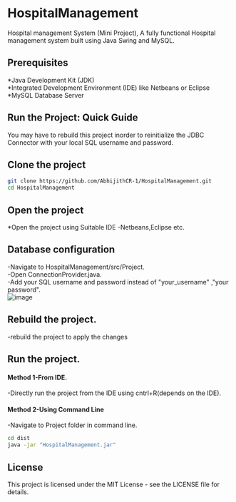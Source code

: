# HospitalManagement
Hospital management System (Mini Project),
A fully functional Hospital management system built using Java Swing and MySQL. 

## Prerequisites
*Java Development Kit (JDK)  
*Integrated Development Environment (IDE) like Netbeans or Eclipse   
*MySQL Database Server   

## Run the Project: Quick Guide

You may have to rebuild this project inorder to reinitialize the JDBC Connector with your local SQL username and password.
## Clone the project
```bash
git clone https://github.com/AbhijithCR-1/HospitalManagement.git
cd HospitalManagement
```
## Open the project
*Open the project using Suitable IDE -Netbeans,Eclipse etc.  
## Database configuration  
-Navigate to HospitalManagement/src/Project.  
-Open ConnectionProvider.java.  
-Add your SQL username and password instead of "your_username" ,"your password".  
![image](https://github.com/AbhijithCR-1/HospitalManagement/assets/78850178/69edc195-f59f-4780-89b0-649416360203)


## Rebuild the project.
-rebuild the project to apply the changes

## Run the project.
#### Method 1-From  IDE.
-Directly run the project from the IDE using cntrl+R(depends on the IDE).
#### Method 2-Using Command Line
-Navigate to Project folder in command line.
```bash
cd dist
java -jar "HospitalManagement.jar"
```
## License
This project is licensed under the MIT License - see the LICENSE file for details.
